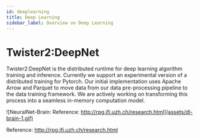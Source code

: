```yaml
---
id: deeplearning
title: Deep Learning
sidebar_label: Overview on Deep Learning
---
```


# Twister2:DeepNet

Twister2:DeepNet is the distributed runtime for deep learning algorithm training and inference. 
Currently we support an experimental version of a distributed training for Pytorch. Our initial 
implementation uses Apache Arrow and Parquet to move data from our data pre-processing pipeline to
the data training framework. We are actively working on transforming this process into a seamless
in-memory computation model. 


![NeuralNet-Brain: Reference: http://rpg.ifi.uzh.ch/research.html](assets/dl-brain-1.gif)

Reference: http://rpg.ifi.uzh.ch/research.html


